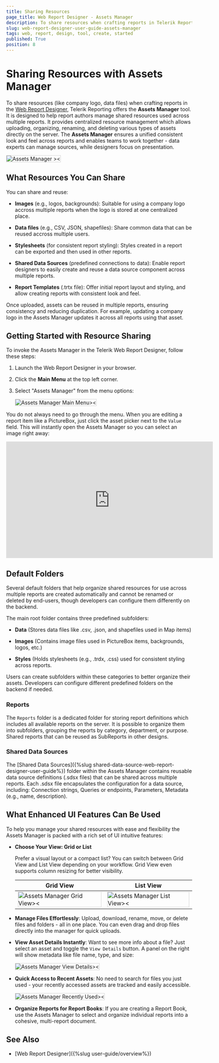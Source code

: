 ```yaml
---
title: Sharing Resources
page_title: Web Report Designer - Assets Manager
description: To share resources when crafting reports in Telerik Reporting and the Web Report Designer, you use the Assets Manager.
slug: web-report-designer-user-guide-assets-manager
tags: web, report, design, tool, create, started 
published: True
position: 8
---
```

<style>
img[alt$="><"] {
  border: 1px solid lightgrey;
}
</style>

# Sharing Resources with Assets Manager

To share resources (like company logo, data files) when crafting reports in the [Web Report Designer](https://demos.telerik.com/reporting/designer), Telerik Reporting offers the **Assets Manager** tool. It is designed to help report authors manage shared resources used across multiple reports. It provides centralized resource management which allows uploading, organizing, renaming, and deleting various types of assets directly on the server. The **Assets Manager** ensures a unified consistent look and feel across reports and enables teams to work together - data experts can manage sources, while designers focus on presentation.
 
![Assets Manager ><](images/wrd-assets-manager.png) 

## What Resources You Can Share

You can share and reuse:

* **Images** (e.g., logos, backgrounds): Suitable for using a company logo accross multiple reports when the logo is stored at one centralized place.

* **Data files** (e.g., CSV, JSON, shapefiles): Share common data that can be reused accross multiple users.

* **Stylesheets** (for consistent report styling): Styles created in a report can be exported and then used in other reports. 

* **Shared Data Sources** (predefined connections to data): Enable report designers to easily create and reuse a data source component across multiple reports.

* **Report Templates** (.trtx file): Offer initial report layout and styling, and allow creating reports with consistent look and feel.

Once uploaded, assets can be reused in multiple reports, ensuring consistency and reducing duplication. For example, updating a company logo in the Assets Manager updates it across all reports using that asset.

## Getting Started with Resource Sharing

To invoke the Assets Manager in the Telerik Web Report Designer, follow these steps:

1. Launch the Web Report Designer in your browser.

1. Click the **Main Menu** at the top left corner.

1. Select "Assets Manager" from the menu options:

    ![Assets Manager Main Menu><](images/wrd-assets-manager-main-menu.png)  

You do not always need to go through the menu. When you are editing a report item like a PictureBox, just click the asset picker next to the `Value` field. This will instantly open the Assets Manager so you can select an image right away:

<iframe width="560" height="315" src="https://www.youtube.com/embed/krtf6XxVKfE?si=vHgJ6gwSYen7Y1ML" title="YouTube video player" frameborder="0" allow="accelerometer; autoplay; clipboard-write; encrypted-media; gyroscope; picture-in-picture; web-share" referrerpolicy="strict-origin-when-cross-origin" allowfullscreen></iframe>

## Default Folders

Several default folders that help organize shared resources for use across multiple reports are created automatically and cannot be renamed or deleted by end-users, though developers can configure them differently on the backend.

The main root folder contains three predefined subfolders: 

* **Data** (Stores data files like .csv, .json, and shapefiles used in Map items)

* **Images** (Contains image files used in PictureBox items, backgrounds, logos, etc.)

* **Styles** (Holds stylesheets (e.g., .trdx, .css) used for consistent styling across reports.

Users can create subfolders within these categories to better organize their assets. Developers can configure different predefined folders on the backend if needed.

### Reports

The `Reports` folder is a dedicated folder for storing report definitions which includes all available reports on the server. It is possible to organize them into subfolders, grouping the reports by category, department, or purpose. Shared reports that can be reused as SubReports in other designs.

### Shared Data Sources

The [Shared Data Sources]({%slug shared-data-source-web-report-designer-user-guide%}) folder within the Assets Manager contains reusable data source definitions (.sdsx files) that can be shared across multiple reports. Each .sdsx file encapsulates the configuration for a data source, including: Connection strings, Queries or endpoints, Parameters, Metadata (e.g., name, description).

## What Enhanced UI Features Can Be Used

To help you manage your shared resources with ease and flexibility the Assets Manager is packed with a rich set of UI intuitive features:

* **Choose Your View: Grid or List**

    Prefer a visual layout or a compact list? You can switch between Grid View and List View depending on your workflow. Grid View even supports column resizing for better visibility.

    |Grid View|List View|
    |----|----|
    |![Assets Manager Grid View><](images/wrd-assets-manager-grid-view.png) |![Assets Manager List View><](images/wrd-assets-manager-list-view.png) |

* **Manage Files Effortlessly**: Upload, download, rename, move, or delete files and folders - all in one place. You can even drag and drop files directly into the manager for quick uploads.

* **View Asset Details Instantly**: Want to see more info about a file? Just select an asset and toggle the `View Details` button. A panel on the right will show metadata like file name, type, and size:

    ![Assets Manager View Details><](images/wrd-assets-manager-view-details.gif) 

* **Quick Access to Recent Assets**: No need to search for files you just used - your recently accessed assets are tracked and easily accessible.

    ![Assets Manager Recently Used><](images/wrd-assets-manager-recently-used.png)  

* **Organize Reports for Report Books**: If you are creating a Report Book, use the Assets Manager to select and organize individual reports into a cohesive, multi-report document.

## See Also

* [Web Report Designer]({%slug user-guide/overview%})
